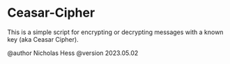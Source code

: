# Ceasar-Cipher

This is a simple script for encrypting or decrypting
messages with a known key (aka Ceasar Cipher).

@author Nicholas Hess
@version 2023.05.02
     

